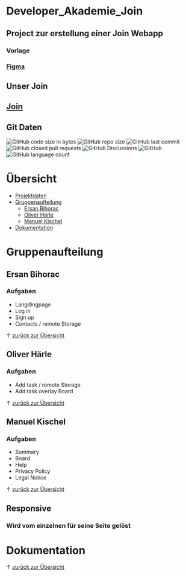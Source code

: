 <a name="daten"></a>
# Developer_Akademie_Join
## Project zur erstellung einer Join Webapp
### Vorlage
### [Figma](https://www.figma.com/file/3qlJ22yFozngW2gdOfczMe/Join-Version-1-(Final-version)?type=design&node-id=71072-5046&mode=design)

## Unser Join
## [Join](http://join-707.developerakademie.net/Join/index.html)
## Git Daten
![GitHub code size in bytes](https://img.shields.io/github/languages/code-size/TherealBarbos/Developer_Akademie_Join?logo=gith) ![GitHub repo size](https://img.shields.io/github/repo-size/TherealBarbos/Developer_Akademie_Join?logo=github) ![GitHub last commit](https://img.shields.io/github/last-commit/TherealBarbos/Developer_Akademie_Join?logo=github) ![GitHub closed pull requests](https://img.shields.io/github/issues-pr-closed/TherealBarbos/Developer_Akademie_Join?logo=github) ![GitHub Discussions](https://img.shields.io/github/discussions/TherealBarbos/Developer_Akademie_Join?logo=github)  ![GitHub](https://img.shields.io/github/license/TherealBarbos/Developer_Akademie_Join) ![GitHub language count](https://img.shields.io/github/languages/count/TherealBarbos/Developer_Akademie_Join) 

# Übersicht
- [Projektdaten](#daten)
- [Gruppenaufteilung](#gruppenaufteilung)
	- [Ersan Bihorac](#ersan)
	- [Oliver Härle](#oliver)
	- [Manuel Kischel](#manu)	
- [Dokumentation](#doku)

<a name="gruppenaufteilung"></a>
# Gruppenaufteilung

<a name="ersan"></a>
## Ersan Bihorac

### Aufgaben

- Langdingpage
- Log in
- Sign up
- Contacts / remote Storage

&uarr; [zurück zur Übersicht](#top)
<a name="oliver"></a>
## Oliver Härle

### Aufgaben

- Add task / remote Storage
- Add task overlay Board

&uarr; [zurück zur Übersicht](#top)
<a name="manu"></a>
## Manuel Kischel

### Aufgaben

- Summary
- Board
- Help
- Privacy Policy
- Legal Notice

&uarr; [zurück zur Übersicht](#top)
## Responsive 
### Wird vom einzelnen für seine Seite gelöst
<a name="doku"></a>
# Dokumentation


&uarr; [zurück zur Übersicht](#top)
